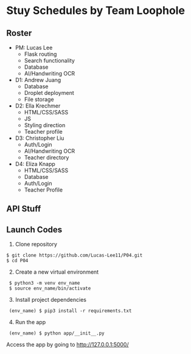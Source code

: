 # Stuy Schedules by Team Loophole

## Roster
- PM: Lucas Lee
    - Flask routing
    - Search functionality
    - Database
    - AI/Handwriting OCR
- D1: Andrew Juang
    - Database
    - Droplet deployment
    - File storage
- D2: Ella Krechmer
    - HTML/CSS/SASS
    - JS
    - Styling direction
    - Teacher profile
- D3: Christopher Liu
    - Auth/Login
    - AI/Handwriting OCR
    - Teacher directory
- D4: Eliza Knapp
    - HTML/CSS/SASS
    - Database
    - Auth/Login
    - Teacher Profile

## API Stuff

## Launch Codes

1. Clone repository

 ```
 $ git clone https://github.com/Lucas-Lee11/P04.git
 $ cd P04
```

2. Create a new virtual environment
```
 $ python3 -m venv env_name
 $ source env_name/bin/activate
```

3. Install project dependencies
```
 (env_name) $ pip3 install -r requirements.txt
```

4. Run the app
```
 (env_name) $ python app/__init__.py
```
Access the app by going to http://127.0.0.1:5000/
